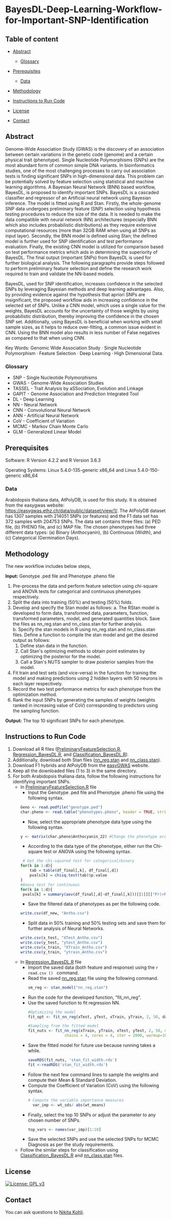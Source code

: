 # BayesDL-Deep-Learning-Workflow-for-Important-SNP-Identification

##  Table of content

- [Abstract](#abstract)
  * [Glossary](#glossary)

- [Prerequisites](#prerequisites)
  * [Data](#data)
  
- [Methodology](#methodology)

- [Instructions to Run Code](#instructions-to-run-code)
  
- [License](#license)
  
- [Contact](#contact)

##  Abstract

Genome-Wide Association Study (GWAS) is the discovery of  an association between certain variations in the genetic code (genome) and a certain physical trait (phenotype). Single Nucleotide Polymorphisms (SNPs) are the most abundant form of common simple DNA variants. In bioinformatics studies, one of the most challenging processes to carry out association tests is finding significant SNPs in high-dimensional data. This problem can be potentially solved by feature selection using statistical and machine learning algorithms. A Bayesian Neural Network (BNN) based workflow, BayesDL, is proposed to identify important SNPs. BayesDL is a cascaded classifier and regressor of an Artificial neural network using Bayesian inference. The model is fitted using R and Stan. Firstly, the whole-genome SNP data undergoes preliminary feature (SNP) selection using hypothesis testing procedures to reduce the size of the data. It is needed to make the data compatible with neural network (NN) architectures (especially BNN which also includes probabilistic distributions) as they require extensive computational resources (more than 32GB RAM when using all SNPs as input layer). Secondly, the BNN model is defined using Stan; the defined model is further used for SNP identification and test performance evaluation. Finally, the existing CNN model is utilized for comparison based on test performance metrics which aids in determining the superiority of BayesDL. The final output (important SNPs) from BayesDL is used for further biological analysis. The following paragraphs provide steps followed to perform preliminary feature selection and define the research work required to train and validate the NN-based models.

BayesDL, used for SNP identification, increases confidence in the selected SNPs by leveraging Bayesian methods and deep learning advantages. Also, by providing evidence against the hypothesis that apriori SNPs are insignificant, the proposed workflow aids in increasing confidence in the selected set of SNPs. Unlike a CNN model, which uses a single value for the weights, BayesDL accounts for the uncertainty of those weights by using probabilistic distribution, thereby improving the confidence in the chosen SNP set. Additionally, using BayesDL is beneficial when working with small sample sizes, as it helps to reduce over-fitting, a common issue evident in CNN. Using the BNN model also results in less number of False negatives as compared to that when using CNN.

Key Words: Genomic Wide Association Study  ·  Single Nucleotide Polymorphism  ·  Feature Selection  ·  Deep Learning  ·  High Dimensional Data.

### Glossary

* SNP - Single Nucleotide Polymorphisms
* GWAS - Genome-Wide Association Studies
* TASSEL - Trait Analysis by aSSociation, Evolution and Linkage
* GAPIT -  Genome Association and Prediction Integrated Tool
* DL - Deep Learning
* NN - Neural Network
* CNN - Convolutional Neural Network
* ANN - Artificial Neural Network
* CoV - Coefficient of Variation
* MCMC - Markov Chain Monte Carlo
* GLM - Generalized Linear Model
  
## Prerequisites

Software: R Version 4.2.2 and R Version 3.6.3

Operating Systems: Linux 5.4.0-135-generic x86_64 and Linux 5.4.0-150-generic x86_64

###  Data

Arabidopsis thaliana  data, AtPolyDB, is used for this study. It is obtained from the easygwas website: https://easygwas.ethz.ch/data/public/dataset/view/1/. The AtPolyDB dataset has 1307 samples with 214051 SNPs (or features) and the F1 data set has 372 samples with 204753 SNPs. The data set contains three files: (a) PED file, (b) PHENO file, and (c) MAP file. The chosen phenotypes had three different data types: (a) Binary (Anthocyanin), (b) Continuous (Width), and (c) Categorical (Germination Days).

##  Methodology

The new workflow includes below steps,

<b>Input:</b>  Genotype .ped file and Phenotype .pheno file  
1. Pre-process the data and perform feature selection using chi-square and ANOVA tests for categorical and continuous phenotypes respectively.
2. Split the data into training (50\%) and testing (50\%) folds.
3. Develop and specify the Stan model as follows: 
a. The RStan model is developed to form data, transformed data, parameters, function, transformed parameters, model, and generated quantities block. Save the files as nn_reg.stan and nn_class.stan for further analysis.  
b. Specify the stan models in R using nn_reg.stan and nn_class.stan files. Define a function to compile the stan model and get the desired output as follows:
	1. Define stan data in the function.  
	2. Call Stan's optimizing methods to obtain point estimates by optimizing the posterior for the model. 
	3. Call a Stan's NUTS sampler to draw posterior samples from the model.
4. Fit train and test sets (and vice-versa) in the function for training the model and making predictions using $2$ hidden layers with $50$ neurons in each layer respectively. 
5. Record the two test performance metrics for each phenotype from the optimization method.
6. Rank the input SNPs by generating the samples of weights (weights ranked in increasing value of CoV) corresponding to predictors using the sampling function.

<b>Output:</b>  The top $10$ significant SNPs for each phenotype.

## Instructions to Run Code
1. Download all R files ([PreliminaryFeatureSelection.R](https://github.com/nkofficial-1005/BayesDL-Deep-Learning-Workflow-for-Important-SNP-Identification/blob/main/PreliminaryFeatureSelection.R), [Regression_BayesDL.R](https://github.com/nkofficial-1005/BayesDL-Deep-Learning-Workflow-for-Important-SNP-Identification/blob/main/Regression_BayesDL.R), and [Classification_BayesDL.R](https://github.com/nkofficial-1005/BayesDL-Deep-Learning-Workflow-for-Important-SNP-Identification/blob/main/Classification_BayesDL.R)).
2. Additionally, download both Stan files ([nn_reg.stan](https://github.com/nkofficial-1005/BayesDL-Deep-Learning-Workflow-for-Important-SNP-Identification/blob/main/nn_reg.stan) and [nn_class.stan](https://github.com/nkofficial-1005/BayesDL-Deep-Learning-Workflow-for-Important-SNP-Identification/blob/main/nn_class.stan)).
3. Download F1 hybrids and AtPolyDB from the [easyGWAS](https://easygwas.biochem.mpg.de/down/1/) website.
4. Keep all the downloaded files (1 to 3) in the same directory.
5. For both Arabidopsis thaliana data, follow the following instructions for identifying important SNPs.
   - In [PreliminaryFeatureSelection.R](https://github.com/nkofficial-1005/BayesDL-Deep-Learning-Workflow-for-Important-SNP-Identification/blob/main/PreliminaryFeatureSelection.R) file
     - Input the Genotype .ped file and Phenotype .pheno file using the following syntax.
      ```r
      Geno <- read.pedfile("genotype.ped")
      char.pheno <- read.table("phenotypes.pheno", header = TRUE, stringsAsFactors = FALSE, sep = " ")
      ```
      - Now, select the appropriate phenotype data type using the following syntax.
      ```r
      y <- matrix(char.pheno$Anthocyanin_22) #Change the phenotype accordingly
      ```
      - According to the data type of the phenotype, either run the Chi-square test or ANOVA using the following syntax.
     ```r
      # Get the chi-squared test for categorical/binary
     for(k in 1:d){
     	 tab = table(df_final[,k], df_final[,d])
         pvals[k] = chisq.test(tab)$p.value
     }
     #Anova test for continuous
     for(k in 1:d){
      pvals[k] = summary(aov(df_final[,d]~df_final[,k]))[[1]][["Pr(>F)"]][1]} 
     ```
      - Save the filtered data of phenotypes as per the following code.
      ```r
      write.csv(df_new, "Antho.csv")
      ```
      - Split data in 50% training and 50% testing sets and save them for further analysis of Neural Networks.
     ```r
     write.csv(x_test, "XTest_Antho.csv")
     write.csv(y_test, "ytest_Antho.csv")
     write.csv(x_train, "XTrain_Antho.csv")
     write.csv(y_train, "ytrain_Antho.csv")
     ```
   - In [Regression_BayesDL.R](https://github.com/nkofficial-1005/BayesDL-Deep-Learning-Workflow-for-Important-SNP-Identification/blob/main/Regression_BayesDL.R) file
     - Import the saved data (both feature and response) using the ```r read.csv () ``` command.
     - Read the saved [nn_reg.stan](https://github.com/nkofficial-1005/BayesDL-Deep-Learning-Workflow-for-Important-SNP-Identification/blob/main/nn_reg.stan) file using the following command.
       ```r
       sm_reg <- stan_model("nn_reg.stan")
       ```
     - Run the code for the developed function, "fit_nn_reg".
     - Use the saved function to fit regression NN.
       ```r
       #Optimizing the model
       fit_opt <- fit_nn_reg(xTest, yTest, xTrain, yTrain, 2, 50, data, method = "optimize")

       #Sampling from the fitted model
       fit_nuts <- fit_nn_reg(xTrain, yTrain, xTest, yTest, 2, 50, method = "sampling",
                       chains = 4, cores = 4, iter = 2000, warmup=1000)
       ```
     - Save the fitted model for future use because running takes a while.
       ```r
       saveRDS(fit_nuts, 'stan_fit_width.rds')
       fit <-readRDS('stan_fit_width.rds')   
       ```
     - Follow the next few command lines to sample the weights and compute their Mean & Standard Deviation.
     - Compute the Coefficient of Variation (CoV) using the following syntax.
       ```r
       # Compute the variable importance measures
         var_imp <- wt_sds/ abs(wt_means)
       ```
     - Finally, select the top 10 SNPs or adjust the parameter to any chosen number of SNPs.
       ```r
       top_vars <- names(var_imp)[1:10]
       ```
     - Save the selected SNPs and use the selected SNPs for MCMC Diagnosis as per the study requirements.
   - Follow the similar steps for classification using [Classification_BayesDL.R](https://github.com/nkofficial-1005/BayesDL-Deep-Learning-Workflow-for-Important-SNP-Identification/blob/main/Classification_BayesDL.R) and [nn_class.stan](https://github.com/nkofficial-1005/BayesDL-Deep-Learning-Workflow-for-Important-SNP-Identification/blob/main/nn_class.stan) files.
     
## License

[![License: GPL v3](https://img.shields.io/badge/License-GPLv3-blue.svg)](https://www.gnu.org/licenses/gpl-3.0)

## Contact
You can ask questions to [Nikita Kohli](mailto:nikita.datascience@gmail.com).

